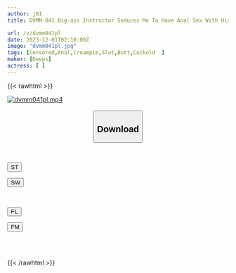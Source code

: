 ```yaml
---
author: j91
title: DVMM-041 Big-ass Instructor Seduces Me To Have Anal Sex With His Tight Butt. During Individual Fitness, He Straddles Me Without Permission And Inserts His Dick Into My Anus! The Sperm Was Squeezed Out Many Times During The Miraculous Anal Intercourse That Skillfully Tightened The Anal Sphincter.

url: /v/dvmm041pl
date: 2023-12-01T02:10:00Z
image: "dvmm041pl.jpg"
tags: [Censored,Anal,Creampie,Slut,Butt,Cuckold	 ]
maker: [Deeps]
actress: [ ]
---
```



{{< rawhtml >}}

<div class="video" data-videoid="g1MBgx3GZKuqlbB">
    <a href="javascript:;">
        <img src="/v/dvmm041pl/dvmm041pl.jpg" width="WIDTH" height="HEIGHT" alt="dvmm041pl.mp4" loading="lazy">
    </a>
</div>

<script type="text/javascript" src="https://j91.asia/asset/on-demand-st.js"></script>

<br>
  <link rel="stylesheet" href="https://j91.asia/asset/bs5.css">
  
  <center>
  <button class="btn btn-primary" type="button" data-bs-toggle="collapse" data-bs-target=".multi-collapse" aria-expanded="false" aria-controls="multiCollapseExample1 multiCollapseExample2"><h2>Download</h2></button></center>
</p>
<div class="row">
  <div class="col">
    <div class="collapse multi-collapse" id="multiCollapseExample1">
      <div class="card card-body">
	      	      <br>
<div class="buttons">  
<p><a href="https://streamtape.to/v/g1MBgx3GZKuqlbB" target="_blank"><button class="btn-hover color-3"><i class="fa fa-download"></i> ST</button></a></p>
<p><a href="https://flaswish.com/v55x8hgxncg4" target="_blank"><button class="btn-hover color-2"><i class="fa fa-download"></i> SW</button></a></p></div>
    </div>
  </div>
</div>
  <div class="col">
    <div class="collapse multi-collapse" id="multiCollapseExample2">
      <div class="card card-body">
	      <br>
<div class="buttons">
<p><a href="javascript:;" target="_blank"><button class="btn-hover color-9"><i class="fa fa-download"></i> FL</button></a></p>
<p><a href="javascript:;" target="_blank"><button class="btn-hover color-8"><i class="fa fa-download"></i> FM</button></a></p></div>
<br><br>
      </div>
    </div>
  </div>
</div>

{{< /rawhtml >}}